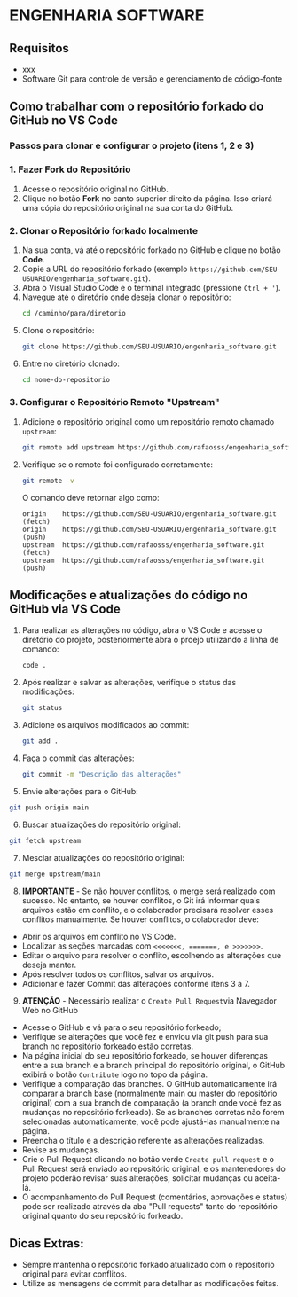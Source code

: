 # ENGENHARIA SOFTWARE

## Requisitos
* xxx
* Software Git para controle de versão e gerenciamento de código-fonte

## Como trabalhar com o repositório forkado do GitHub no VS Code

### Passos para clonar e configurar o projeto (itens 1, 2 e 3)

### 1. Fazer Fork do Repositório
1. Acesse o repositório original no GitHub.
2. Clique no botão **Fork** no canto superior direito da página. Isso criará uma cópia do repositório original na sua conta do GitHub.

### 2. Clonar o Repositório forkado localmente
1. Na sua conta, vá até o repositório forkado no GitHub e clique no botão **Code**.
2. Copie a URL do repositório forkado (exemplo `https://github.com/SEU-USUARIO/engenharia_software.git`).
3. Abra o Visual Studio Code e o terminal integrado (pressione `Ctrl + '`).
4. Navegue até o diretório onde deseja clonar o repositório:
   ```bash
   cd /caminho/para/diretorio
   ```
5. Clone o repositório:
   ```bash
   git clone https://github.com/SEU-USUARIO/engenharia_software.git
   ```
6. Entre no diretório clonado:
   ```bash
   cd nome-do-repositorio
   ```

### 3. Configurar o Repositório Remoto "Upstream"
1. Adicione o repositório original como um repositório remoto chamado `upstream`:
   ```bash
   git remote add upstream https://github.com/rafaosss/engenharia_software.git
   ```
2. Verifique se o remote foi configurado corretamente:
   ```bash
   git remote -v
   ```
   O comando deve retornar algo como:
   ```
   origin    https://github.com/SEU-USUARIO/engenharia_software.git (fetch)
   origin    https://github.com/SEU-USUARIO/engenharia_software.git (push)
   upstream  https://github.com/rafaosss/engenharia_software.git  (fetch)
   upstream  https://github.com/rafaosss/engenharia_software.git  (push)
   ```

## Modificações e atualizações do código no GitHub via VS Code
1. Para realizar as alterações no código, abra o VS Code e acesse o diretório do projeto, posteriormente abra o proejo utilizando a linha de comando:
   ```bash
   code .
   ```
2. Após realizar e salvar as alterações, verifique o status das modificações:
   ```bash
   git status
   ```
3. Adicione os arquivos modificados ao commit:
   ```bash
   git add .
   ```
4. Faça o commit das alterações:
   ```bash
   git commit -m "Descrição das alterações"
   ```
5. Envie alterações para o GitHub:
  ```bash
  git push origin main
  ```
6. Buscar atualizações do repositório original:
  ```bash
  git fetch upstream
  ```
7. Mesclar atualizações do repositório original:
  ```bash
  git merge upstream/main
  ```

8. **IMPORTANTE** - Se não houver conflitos, o merge será realizado com sucesso. No entanto, se houver conflitos, o Git irá informar quais arquivos estão em conflito, e o colaborador precisará resolver esses conflitos manualmente. Se houver conflitos, o colaborador deve:
- Abrir os arquivos em conflito no VS Code.
- Localizar as seções marcadas com `<<<<<<<, =======, e >>>>>>>`.
- Editar o arquivo para resolver o conflito, escolhendo as alterações que deseja manter.
- Após resolver todos os conflitos, salvar os arquivos.
- Adicionar e fazer Commit das alterações conforme itens 3 a 7.

9. **ATENÇÃO** - Necessário realizar o `Create Pull Request`via Navegador Web no GitHub
- Acesse o GitHub e vá para o seu repositório forkeado;
- Verifique se alterações que você fez e enviou via git push para sua branch no repositório forkeado estão corretas.
- Na página inicial do seu repositório forkeado, se houver diferenças entre a sua branch e a branch principal do repositório original, o GitHub exibirá o botão `Contribute` logo no topo da página.
- Verifique a comparação das branches. O GitHub automaticamente irá comparar a branch base (normalmente main ou master do repositório original) com a sua branch de comparação (a branch onde você fez as mudanças no repositório forkeado). Se as branches corretas não forem selecionadas automaticamente, você pode ajustá-las manualmente na página.
- Preencha o título e a descrição referente as alterações realizadas.
- Revise as mudanças.
- Crie o Pull Request clicando no botão verde `Create pull request` e o Pull Request será enviado ao repositório original, e os mantenedores do  projeto poderão revisar suas alterações, solicitar mudanças ou aceita-lá.
- O acompanhamento do Pull Request (comentários, aprovações e status) pode ser realizado através da aba "Pull requests" tanto do repositório original quanto do seu repositório forkeado.

## Dicas Extras:
- Sempre mantenha o repositório forkado atualizado com o repositório original para evitar conflitos.
- Utilize as mensagens de commit para detalhar as modificações feitas.